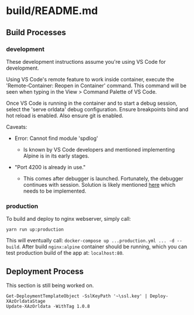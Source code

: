 # build/README.md

## Build Processes

### development

These development instructions assume you're using VS Code for development.

Using VS Code's remote feature to work inside container, execute the 'Remote-Container: Reopen in Container' command. This command will be seen when typing in the View > Command Palette of VS Code.

Once VS Code is running in the container and to start a debug session, select the 'serve orldata' debug configuration. Ensure breakpoints bind and hot
reload is enabled. Also ensure git is enabled.

Caveats:

- Error: Cannot find module 'spdlog'
  - Is known by VS Code developers and mentioned implementing Alpine is in its early stages.

- "Port 4200 is already in use."
  - This comes after debugger is launched. Fortunately, the debugger continues with session. Solution is likely mentioned [here](https://code.visualstudio.com/docs/remote/containers#_creating-a-devcontainerjson-file) which needs to be implemented.

### production

To build and deploy to nginx webserver, simply call:

```shell
yarn run up:production
```

This will eventually call: `docker-compose up ...production.yml ... -d --build`. After build `nginx:alpine` container should be running, which you can test production build of the app at: `localhost:80`.

## Deployment Process

This section is still being worked on.
```
Get-DeploymentTemplateObject -SslKeyPath '~\ssl.key' | Deploy-XAzOrldataStage
Update-XAzOrldata -WithTag 1.0.8
```
